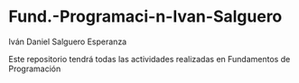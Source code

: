 # Fund.-Programaci-n-Ivan-Salguero

Iván Daniel Salguero Esperanza

Este repositorio tendrá todas las actividades realizadas en Fundamentos de Programación
